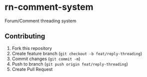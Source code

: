 # rn-comment-system
Forum/Comment threading system

## Contributing
1. Fork this repository
2. Create feature branch (`git checkout -b feat/reply-threading`)
3. Commit changes (`git commit -m`)
4. Push to branch (`git push origin feat/reply-threading`)
5. Create Pull Request
